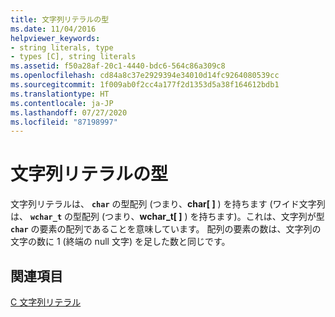 ```yaml
---
title: 文字列リテラルの型
ms.date: 11/04/2016
helpviewer_keywords:
- string literals, type
- types [C], string literals
ms.assetid: f50a28af-20c1-4440-bdc6-564c86a309c8
ms.openlocfilehash: cd84a8c37e2929394e34010d14fc9264080539cc
ms.sourcegitcommit: 1f009ab0f2cc4a177f2d1353d5a38f164612bdb1
ms.translationtype: HT
ms.contentlocale: ja-JP
ms.lasthandoff: 07/27/2020
ms.locfileid: "87198997"
---
```

# <a name="type-for-string-literals"></a>文字列リテラルの型

文字列リテラルは、 **`char`** の型配列 (つまり、**char[ ]** ) を持ちます (ワイド文字列は、 **`wchar_t`** の型配列 (つまり、**wchar_t[ ]** ) を持ちます)。これは、文字列が型 **`char`** の要素の配列であることを意味しています。 配列の要素の数は、文字列の文字の数に 1 (終端の null 文字) を足した数と同じです。

## <a name="see-also"></a>関連項目

[C 文字列リテラル](../c-language/c-string-literals.md)
